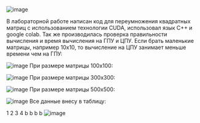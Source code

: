 ![image](https://github.com/sat4h/labs/assets/146749026/400cf2e5-95e1-4939-8e61-a11351fac013)


В лабораторной работе написан код для переумножения квадратных матриц с использованием технологии CUDA, использовал язык С++ и google colab. Так же производилась проверка правильности вычисления и время вычисления на ГПУ и ЦПУ.
Если брать маленькие матрицы, например 10х10, то вычисление на ЦПУ занимает меньше времени чем на ГПУ:

![image](https://github.com/sat4h/labs/assets/146749026/b25cdf15-2d81-40fa-9ca0-03ac0e01d06f)
При размере матрицы 100х100:

![image](https://github.com/sat4h/labs/assets/146749026/44e0386f-331d-4db6-8522-f943373478a0)
При размере матрицы 300х300:

![image](https://github.com/sat4h/labs/assets/146749026/21735a33-da22-40cc-9582-ea9ae16aa50c)
При размере матрицы 500х500:

![image](https://github.com/sat4h/labs/assets/146749026/174aa5fe-b3c7-4f11-a051-57740ff07f25)
Все данные внесу в таблицу:

1	2	3	4
b	b	b	b
![image](https://github.com/sat4h/labs/assets/146749026/b7214d88-6baf-4de2-86ab-2cab1e135ac8)
